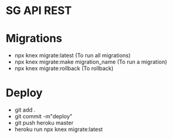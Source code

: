 # SG API REST

# Migrations
 - npx knex migrate:latest (To run all migrations)
 - npx knex migrate:make migration_name (To run a migration)
 - npx knex migrate:rollback (To rollback)

# Deploy
 - git add .
 - git commit -m"deploy"
 - git push heroku master
 - heroku run npx knex migrate:latest